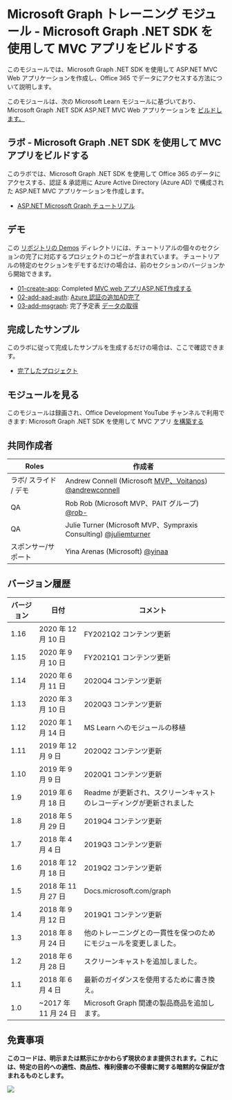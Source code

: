 # <a name="microsoft-graph-training-module---build-mvc-apps-with-the-microsoft-graph-net-sdk"></a>Microsoft Graph トレーニング モジュール - Microsoft Graph .NET SDK を使用して MVC アプリをビルドする

このモジュールでは、Microsoft Graph .NET SDK を使用して ASP.NET MVC Web アプリケーションを作成し、Office 365 でデータにアクセスする方法について説明します。

このモジュールは、次の Microsoft Learn モジュールに基づいており、 Microsoft Graph .NET SDK ASP.NET MVC Web アプリケーションを [ビルドします。](https://docs.microsoft.com/learn/modules/msgraph-build-aspnetmvc-apps)

## <a name="lab---build-mvc-apps-with-the-microsoft-graph-net-sdk"></a>ラボ - Microsoft Graph .NET SDK を使用して MVC アプリをビルドする

このラボでは、Microsoft Graph .NET SDK を使用して Office 365 のデータにアクセスする、認証 & 承認用に Azure Active Directory (Azure AD) で構成された ASP.NET MVC アプリケーションを作成します。

- [ASP.NET Microsoft Graph チュートリアル](https://docs.microsoft.com/graph/training/aspnet-tutorial)

## <a name="demos"></a>デモ

この [リポジトリの Demos](./Demos) ディレクトリには、チュートリアルの個々のセクションの完了に対応するプロジェクトのコピーが含まれています。 チュートリアルの特定のセクションをデモするだけの場合は、前のセクションのバージョンから開始できます。

- [01-create-app](Demos/01-create-app): Completed [MVC web アプリASP.NET作成する](https://docs.microsoft.com/graph/training/aspnet-tutorial?tutorial-step=1)
- [02-add-aad-auth](Demos/02-add-aad-auth): [Azure 認証の追加AD完了](https://docs.microsoft.com/graph/training/aspnet-tutorial?tutorial-step=3)
- [03-add-msgraph](Demos/03-add-msgraph): 完了予定表 [データの取得](https://docs.microsoft.com/graph/training/aspnet-tutorial?tutorial-step=4)

## <a name="completed-sample"></a>完成したサンプル

このラボに従って完成したサンプルを生成するだけの場合は、ここで確認できます。

- [完了したプロジェクト](Demos/03-add-msgraph)

## <a name="watch-the-module"></a>モジュールを見る

このモジュールは録画され、Office Development YouTube チャンネルで利用できます: Microsoft Graph .NET SDK を使用して MVC アプリ [を構築する](https://youtu.be/a2teHZ5WuNc)

## <a name="contributors"></a>共同作成者

| Roles                | 作成者                                                                                                      |
| -------------------- | -------------------------------------------------------------------------------------------------------------- |
| ラボ/ スライド / デモ | Andrew Connell (Microsoft [MVP、Voitanos](//github.com/voitanos)) [@andrewconnell](//github.com/andrewconnell) |
| QA                   | Rob Rob (Microsoft MVP、PAIT グループ) [@rob-](//github.com/rob-windsor)                               |
| QA                   | Julie Turner (Microsoft MVP、Sympraxis Consulting) [@juliemturner](//github.com/juliemturner)                  |
| スポンサー/サポート    | Yina Arenas (Microsoft) [@yinaa](//github.com/yinaa)                                                           |

## <a name="version-history"></a>バージョン履歴

| バージョン | 日付               | コメント                                             |
| ------- | ------------------ | ---------------------------------------------------- |
| 1.16    | 2020 年 12 月 10 日 | FY2021Q2 コンテンツ更新                             |
| 1.15    | 2020 年 9 月 10 日 | FY2021Q1 コンテンツ更新                             |
| 1.14    | 2020 年 6 月 11 日      | 2020Q4 コンテンツ更新                               |
| 1.13    | 2020 年 3 月 10 日     | 2020Q3 コンテンツ更新                               |
| 1.12    | 2020 年 1 月 14 日   | MS Learn へのモジュールの移植                              |
| 1.11    | 2019 年 12 月 9 日   | 2020Q2 コンテンツ更新                               |
| 1.10    | 2019 年 9 月 9 日  | 2020Q1 コンテンツ更新                               |
| 1.9     | 2019 年 6 月 18 日      | Readme が更新され、スクリーンキャストのレコーディングが更新されました     |
| 1.8     | 2018 年 5 月 29 日       | 2019Q4 コンテンツ更新                               |
| 1.7     | 2018 年 4 月 4 日      | 2019Q3 コンテンツ更新                               |
| 1.6     | 2018 年 12 月 18 日  | 2019Q2 コンテンツ更新                               |
| 1.5     | 2018 年 11 月 27 日  | Docs.microsoft.com/graph                |
| 1.4     | 2018 年 9 月 12 日 | 2019Q1 コンテンツ更新                               |
| 1.3     | 2018 年 8 月 24 日    | 他のトレーニングとの一貫性を保つのためにモジュールを変更しました。 |
| 1.2     | 2018 年 6 月 28 日      | スクリーンキャストを追加しました。                                    |
| 1.1     | 2018 年 6 月 4 日      | 最新のガイダンスを使用するために書き換え。                    |
| 1.0     | ~2017 年 11 月 24 日 | Microsoft Graph 関連の製品商品を追加します。       |

## <a name="disclaimer"></a>免責事項

**このコードは、明示または黙示にかかわらず現状のまま提供されます。これには、特定の目的への適性、商品性、権利侵害の不侵害に関する暗黙的な保証が含まれるものとします。**

<img src="https://telemetry.sharepointpnp.com/msgraph-training-aspnetmvcapp" />
